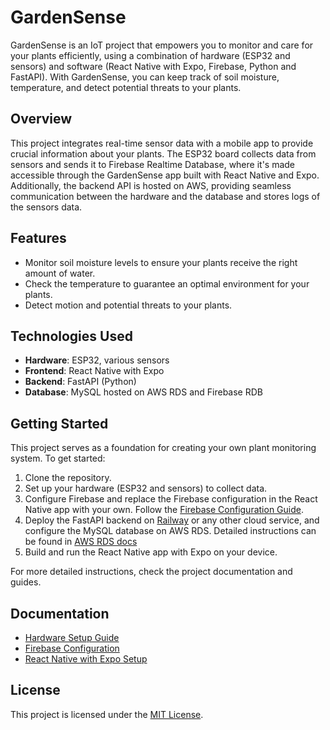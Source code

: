# GardenSense

GardenSense is an IoT project that empowers you to monitor and care for your plants efficiently, using a combination of hardware (ESP32 and sensors) and software (React Native with Expo, Firebase, Python and FastAPI). With GardenSense, you can keep track of soil moisture, temperature, and detect potential threats to your plants.

## Overview

This project integrates real-time sensor data with a mobile app to provide crucial information about your plants. The ESP32 board collects data from sensors and sends it to Firebase Realtime Database, where it's made accessible through the GardenSense app built with React Native and Expo. Additionally, the backend API is hosted on AWS, providing seamless communication between the hardware and the database and stores logs of the sensors data.

## Features

- Monitor soil moisture levels to ensure your plants receive the right amount of water.
- Check the temperature to guarantee an optimal environment for your plants.
- Detect motion and potential threats to your plants.

## Technologies Used

- **Hardware**: ESP32, various sensors
- **Frontend**: React Native with Expo
- **Backend**: FastAPI (Python)
- **Database**: MySQL hosted on AWS RDS and Firebase RDB

## Getting Started

This project serves as a foundation for creating your own plant monitoring system. To get started:

1. Clone the repository.
2. Set up your hardware (ESP32 and sensors) to collect data.
3. Configure Firebase and replace the Firebase configuration in the React Native app with your own. Follow the [Firebase Configuration Guide](https://firebase.google.com/docs/database).
4. Deploy the FastAPI backend on [Railway](https://railway.app/) or any other cloud service, and configure the MySQL database on AWS RDS. Detailed instructions can be found in [AWS RDS docs](https://docs.aws.amazon.com/rds/)
5. Build and run the React Native app with Expo on your device.

For more detailed instructions, check the project documentation and guides.

## Documentation

- [Hardware Setup Guide](docs/hardware-setup.md)
- [Firebase Configuration](docs/firebase-configuration.md)
- [React Native with Expo Setup](docs/expo-app-setup.md)

## License

This project is licensed under the [MIT License](LICENSE).

